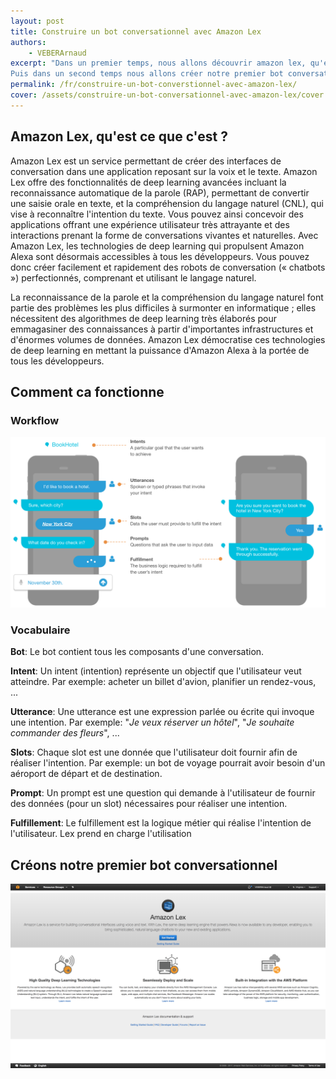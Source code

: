 ```yaml
---
layout: post
title: Construire un bot conversationnel avec Amazon Lex
authors:
    - VEBERArnaud
excerpt: "Dans un premier temps, nous allons découvrir amazon lex, qu'est ce que c'est et comment ca fonctionne.
Puis dans un second temps nous allons créer notre premier bot conversationnel que nous brancherons ensuite dans Twilio."
permalink: /fr/construire-un-bot-converstionnel-avec-amazon-lex/
cover: /assets/construire-un-bot-conversationnel-avec-amazon-lex/cover.jpg
---
```


## Amazon Lex, qu'est ce que c'est ?

Amazon Lex est un service permettant de créer des interfaces de conversation dans une application reposant sur la voix
et le texte.
Amazon Lex offre des fonctionnalités de deep learning avancées incluant la reconnaissance automatique de la parole (RAP),
permettant de convertir une saisie orale en texte, et la compréhension du langage naturel (CNL), qui vise à reconnaître
l'intention du texte.
Vous pouvez ainsi concevoir des applications offrant une expérience utilisateur très attrayante et des interactions
prenant la forme de conversations vivantes et naturelles.
Avec Amazon Lex, les technologies de deep learning qui propulsent Amazon Alexa sont désormais accessibles à
tous les développeurs.
Vous pouvez donc créer facilement et rapidement des robots de conversation (« chatbots ») perfectionnés, comprenant et
utilisant le langage naturel.

La reconnaissance de la parole et la compréhension du langage naturel font partie des problèmes les plus difficiles à
surmonter en informatique ; elles nécessitent des algorithmes de deep learning très élaborés pour emmagasiner des
connaissances à partir d'importantes infrastructures et d'énormes volumes de données.
Amazon Lex démocratise ces technologies de deep learning en mettant la puissance d'Amazon Alexa à la portée de
tous les développeurs.

## Comment ca fonctionne

### Workflow

![amazon lex bot structure](/assets/construire-un-bot-conversationnel-avec-amazon-lex/amazon_lex_bot_structure.png)

### Vocabulaire

**Bot**: Le bot contient tous les composants d'une conversation.

**Intent**: Un intent (intention) représente un objectif que l'utilisateur veut atteindre.
Par exemple: acheter un billet d'avion, planifier un rendez-vous, ...

**Utterance**: Une utterance est une expression parlée ou écrite qui invoque une intention.
Par exemple: "*Je veux réserver un hôtel*", "*Je souhaite commander des fleurs*", ...

**Slots**: Chaque slot est une donnée que l'utilisateur doit fournir afin de réaliser l'intention.
Par exemple: un bot de voyage pourrait avoir besoin d'un aéroport de départ et de destination.

**Prompt**: Un prompt est une question qui demande à l'utilisateur de fournir des données (pour un slot) nécessaires
pour réaliser une intention.

**Fulfillement**: Le fulfillement est la logique métier qui réalise l'intention de l'utilisateur.
Lex prend en charge l'utilisation

## Créons notre premier bot conversationnel

![amazon lex first open](/assets/construire-un-bot-conversationnel-avec-amazon-lex/amazon_lex_first_open.png)
